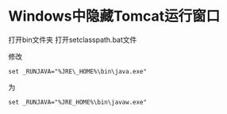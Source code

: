 # Windows中隐藏Tomcat运行窗口

打开bin文件夹
打开setclasspath.bat文件

修改
```
set _RUNJAVA="%JRE\_HOME%\bin\java.exe"
```
为
```
set _RUNJAVA="%JRE_HOME%\bin\javaw.exe"
```